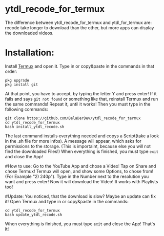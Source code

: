 # ytdl_recode_for_termux
The difference between ytdl_recode_for_termux and ytdl_for_termux are: recode take longer to download than the other, but more apps can display the downloaded videos.

# Installation:
Install [Termux](https://play.google.com/store/apps/details?id=com.termux)
and open it.
Type in or copy&paste in the commands in that order:
```
pkg upgrade
pkg install git
```
At that point, you have to accept, by typing the letter Y and press enter!
If it fails and says `git not found` or something like that, reinstall Termux and run the same commands! Repeat it, until it works!
Then you must type in the following commands:
```
git clone https://github.com/BelaDerDev/ytdl_recode_for_termux
cd ytdl_recode_for_termux
bash install_ytdl_recode.sh
```
The last command installs everything needed and copys a Script(take a look in the .sh file for more infos).
A message will appear, which asks for permissions to the storage. (This is importaint, because else you will not find the downloaded Files!)
When everything is finished, you must type
```exit```
and close the App!

#How to use:
Go to the YouTube App and chose a Video! Tap on Share and chose Termux!
Termux will open, and show some Options, to chose from! (For Example "2) 240p"). Type in the Number next to the resolution you want and press enter!
Now it will download the Video! It works with Playlists too!

#Update:
You noticed, that the download is slow? Maybe an update can fix it!
Open Termux and type in or copy&paste in the commands:
```
cd ytdl_recode_for_termux
bash update_ytdl_recode.sh
```
When everything is finished, you must type
```exit```
and close the App!
That's it!
